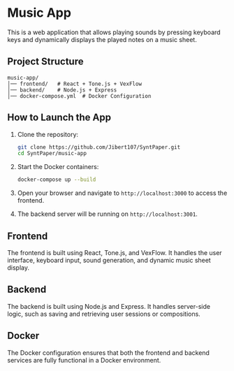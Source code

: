 # Music App

This is a web application that allows playing sounds by pressing keyboard keys and dynamically displays the played notes on a music sheet.

## Project Structure

```
music-app/
│── frontend/   # React + Tone.js + VexFlow
│── backend/    # Node.js + Express
│── docker-compose.yml  # Docker Configuration
```

## How to Launch the App

1. Clone the repository:
   ```bash
   git clone https://github.com/Jibert107/SyntPaper.git
   cd SyntPaper/music-app
   ```

2. Start the Docker containers:
   ```bash
   docker-compose up --build
   ```

3. Open your browser and navigate to `http://localhost:3000` to access the frontend.
4. The backend server will be running on `http://localhost:3001`.

## Frontend

The frontend is built using React, Tone.js, and VexFlow. It handles the user interface, keyboard input, sound generation, and dynamic music sheet display.

## Backend

The backend is built using Node.js and Express. It handles server-side logic, such as saving and retrieving user sessions or compositions.

## Docker

The Docker configuration ensures that both the frontend and backend services are fully functional in a Docker environment.